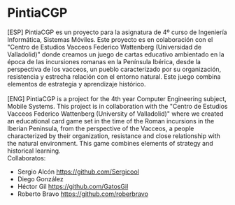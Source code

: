 # PintiaCGP
[ESP] PintiaCGP es un proyecto para la asignatura de 4º curso de Ingeniería Informática, Sistemas Móviles. Este proyecto es en colaboración con el "Centro de Estudios Vacceos Federico Wattenberg (Universidad de Valladolid)" donde creamos un juego de cartas educativo ambientado en la época de las incursiones romanas en la Península Ibérica, desde la perspectiva de los vacceos, un pueblo caracterizado por su organización, resistencia y estrecha relación con el entorno natural. Este juego combina elementos de estrategia y aprendizaje histórico.
<br><br>
[ENG] PintiaCGP is a project for the 4th year Computer Engineering subject, Mobile Systems. This project is in collaboration with the "Centro de Estudios Vacceos Federico Wattenberg (University of Valladolid)" where we created an educational card game set in the time of the Roman incursions in the Iberian Peninsula, from the perspective of the Vacceos, a people characterized by their organization, resistance and close relationship with the natural environment. This game combines elements of strategy and historical learning.
<br>Collaboratos:<br>
- Sergio Alcón https://github.com/Sergicool <br>
- Diego González <br>
- Héctor Gil https://github.com/GatosGil <br>
- Roberto Bravo https://github.com/roberbravo <br>
